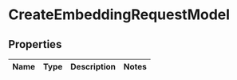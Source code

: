 
# CreateEmbeddingRequestModel

## Properties
| Name | Type | Description | Notes |
| ------------ | ------------- | ------------- | ------------- |



